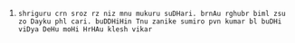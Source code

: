 1. `shriguru crn sroz rz
niz mnu mukuru suDHari.
brnAu rghubr biml zsu
zo Dayku phl cari.
buDDHiHin Tnu zanike
sumiro pvn kumar
bl buDHi viDya DeHu moHi
HrHAu klesh vikar`
